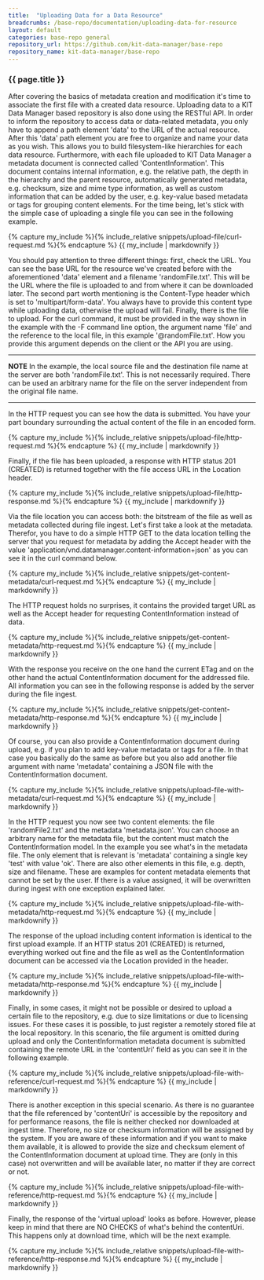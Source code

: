 ```yaml
---
title:  "Uploading Data for a Data Resource"
breadcrumbs: /base-repo/documentation/uploading-data-for-resource
layout: default
categories: base-repo general
repository_url: https://github.com/kit-data-manager/base-repo
repository_name: kit-data-manager/base-repo
---
```


### {{ page.title }}

After covering the basics of metadata creation and modification it's time to associate the first file with a created data resource. Uploading data to a KIT Data Manager based repository is also
done using the RESTful API. In order to inform the repository to access data or data-related metadata, you only have to append a path element 'data' to the URL of the actual resource. After this 
'data' path element you are free to organize and name your data as you wish. This allows you to build filesystem-like hierarchies for each data resource. Furthermore, with each file uploaded to
KIT Data Manager a metadata document is connected called 'ContentInformation'. This document contains internal information, e.g. the relative path, the depth in the hierarchy and the parent resource, 
automatically generated metadata, e.g. checksum, size and mime type information, as well as custom information that can be added by the user, e.g. key-value based metadata or tags for grouping content elements.
For the time being, let's stick with the simple case of uploading a single file you can see in the following example.

{% capture my_include %}{% include_relative snippets/upload-file/curl-request.md %}{% endcapture %}
{{ my_include | markdownify }}

You should pay attention to three different things: first, check the URL. You can see the base URL for the resource we've created before with the aforementioned 'data' element and a filename 'randomFile.txt'. 
This will be the URL where the file is uploaded to and from where it can be downloaded later. The second part worth mentioning is the Content-Type header which is set to 'multipart/form-data'. You always have 
to provide this content type while uploading data, otherwise the upload will fail. Finally, there is the file to upload. For the curl command, it must be provided in the way shown in the example with the -F 
command line option, the argument name 'file' and the reference to the local file, in this example '@randomFile.txt'. How you provide this argument depends on the client or the API you are using.

---
**NOTE**
In the example, the local source file and the destination file name at the server are both 'randomFile.txt'. This is not necessarily required. There can be used an arbitrary name for the file on the server
independent from the original file name.

---

In the HTTP request you can see how the data is submitted. You have your part boundary surrounding the actual content of the file in an encoded form. 

{% capture my_include %}{% include_relative snippets/upload-file/http-request.md %}{% endcapture %}
{{ my_include | markdownify }}

Finally, if the file has been uploaded, a response with HTTP status 201 (CREATED) is returned together with the file access URL in the Location header. 

{% capture my_include %}{% include_relative snippets/upload-file/http-response.md %}{% endcapture %}
{{ my_include | markdownify }}

Via the file location you can access both: the bitstream of the file as well as metadata collected during file ingest. 
Let's first take a look at the metadata. Therefor, you have to do a simple HTTP GET to the data location telling the server that you request for metadata by adding the Accept header with the value 
'application/vnd.datamanager.content-information+json' as you can see it in the curl command below.

{% capture my_include %}{% include_relative snippets/get-content-metadata/curl-request.md %}{% endcapture %}
{{ my_include | markdownify }}

The HTTP request holds no surprises, it contains the provided target URL as well as the Accept header for requesting ContentInformation instead of data.

{% capture my_include %}{% include_relative snippets/get-content-metadata/http-request.md %}{% endcapture %}
{{ my_include | markdownify }}

With the response you receive on the one hand the current ETag and on the other hand the actual ContentInformation document for the addressed file. All information you can see in the following response
is added by the server during the file ingest.

{% capture my_include %}{% include_relative snippets/get-content-metadata/http-response.md %}{% endcapture %}
{{ my_include | markdownify }}

Of course, you can also provide a ContentInformation document during upload, e.g. if you plan to add key-value metadata or tags for a file. In that case you basically do the same as before but you also add 
another file argument with name 'metadata' containing a JSON file with the ContentInformation document.

{% capture my_include %}{% include_relative snippets/upload-file-with-metadata/curl-request.md %}{% endcapture %}
{{ my_include | markdownify }}

In the HTTP request you now see two content elements: the file 'randomFile2.txt' and the metadata 'metadata.json'. You can choose an arbitrary name for the metadata file, but the content must match the 
ContentInformation model. In the example you see what's in the metadata file. The only element that is relevant is 'metadata' containing a single key 'test' with value 'ok'. There are also other elements
in this file, e.g. depth, size and filename. These are examples for content metadata elements that cannot be set by the user. If there is a value assigned, it will be overwritten during ingest with one 
exception explained later.

{% capture my_include %}{% include_relative snippets/upload-file-with-metadata/http-request.md %}{% endcapture %}
{{ my_include | markdownify }}

The response of the upload including content information is identical to the first upload example. If an HTTP status 201 (CREATED) is returned, everything worked out fine and the file as well as the 
ContentInformation document can be accessed via the Location provided in the header.

{% capture my_include %}{% include_relative snippets/upload-file-with-metadata/http-response.md %}{% endcapture %}
{{ my_include | markdownify }}

Finally, in some cases, it might not be possible or desired to upload a certain file to the repository, e.g. due to size limitations or due to licensing issues. For these cases it is possible, to just register
a remotely stored file at the local repository. In this scenario, the file argument is omitted during upload and only the ContentInformation metadata document is submitted containing the remote URL in the 
'contentUri' field as you can see it in the following example.

{% capture my_include %}{% include_relative snippets/upload-file-with-reference/curl-request.md %}{% endcapture %}
{{ my_include | markdownify }}

There is another exception in this special scenario. As there is no guarantee that the file referenced by 'contentUri' is accessible by the repository and for performance reasons, the file is neither checked
nor downloaded at ingest time. Therefore, no size or checksum information will be assigned by the system. If you are aware of these information and if you want to make them available, it is allowed to 
provide the size and checksum element of the ContentInformation document at upload time. They are (only in this case) not overwritten and will be available later, no matter if they are correct or not. 

{% capture my_include %}{% include_relative snippets/upload-file-with-reference/http-request.md %}{% endcapture %}
{{ my_include | markdownify }}

Finally, the response of the 'virtual upload' looks as before. However, please keep in mind that there are NO CHECKS of what's behind the contentUri. This happens only at download time, which will be the next 
example. 

{% capture my_include %}{% include_relative snippets/upload-file-with-reference/http-response.md %}{% endcapture %}
{{ my_include | markdownify }}
